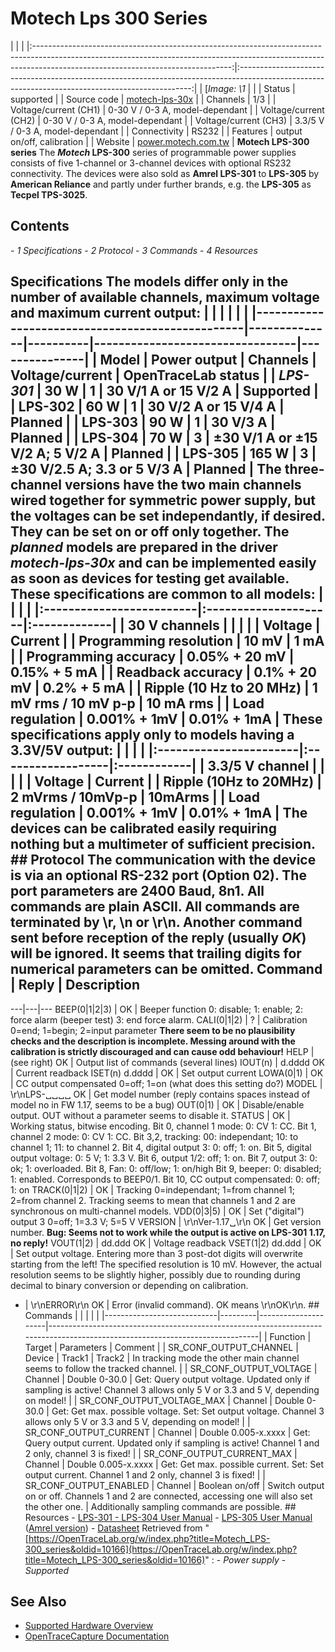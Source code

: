 # Motech Lps 300 Series
| | | |:-------------------------------------------------------------------------------------------------------------------------------------------------------------------------------------------------------------:|:------------------------------------------------------------------------------------------------------------------------------------------------:| | [*Image: \1* | | | Status | supported | | Source code | [motech-lps-30x](http://github.com/OpenTraceLab/?p=OpenTraceCapture.git;a=tree;f=src/hardware/motech-lps-30x) | | Channels | 1/3 | | Voltage/current (CH1) | 0-30 V / 0-3 A, model-dependant | | Voltage/current (CH2) | 0-30 V / 0-3 A, model-dependant | | Voltage/current (CH3) | 3.3/5 V / 0-3 A, model-dependant | | Connectivity | RS232 | | Features | output on/off, calibration | | Website | [power.motech.com.tw](http://power.motech.com.tw/) | **Motech LPS-300 series** The ***Motech* LPS-300** series of programmable power supplies consists of five 1-channel or 3-channel devices with optional RS232 connectivity. The devices were also sold as **Amrel LPS-301** to **LPS-305** by **American Reliance** and partly under further brands, e.g. the **LPS-305** as **Tecpel TPS-3025**.
## Contents
\- *1 Specifications* \- *2 Protocol* \- *3 Commands* \- *4 Resources*
## Specifications The models differ only in the number of available channels, maximum voltage and maximum current output: | | | | | | |-------------------------------------------------|--------------|----------|---------------------------------|---------------| | Model | Power output | Channels | Voltage/current | OpenTraceLab status | | *LPS-301* | 30 W | 1 | 30 V/1 A or 15 V/2 A | Supported | | LPS-302 | 60 W | 1 | 30 V/2 A or 15 V/4 A | Planned | | LPS-303 | 90 W | 1 | 30 V/3 A | Planned | | LPS-304 | 70 W | 3 | ±30 V/1 A or ±15 V/2 A; 5 V/2 A | Planned | | LPS-305 | 165 W | 3 | ±30 V/2.5 A; 3.3 or 5 V/3 A | Planned | The three-channel versions have the two main channels wired together for symmetric power supply, but the voltages can be set independantly, if desired. They can be set on or off only together. The *planned* models are prepared in the driver *motech-lps-30x* and can be implemented easily as soon as devices for testing get available. These specifications are common to all models: | | | | |:-------------------------|:---------------------|:-------------| | 30 V channels | | | | | **Voltage** | **Current** | | Programming resolution | 10 mV | 1 mA | | Programming accuracy | 0.05% + 20 mV | 0.15% + 5 mA | | Readback accuracy | 0.1% + 20 mV | 0.2% + 5 mA | | Ripple (10 Hz to 20 MHz) | 1 mV rms / 10 mV p-p | 10 mA rms | | Load regulation | 0.001% + 1mV | 0.01% + 1mA | These specifications apply only to models having a 3.3V/5V output: | | | | |:-----------------------|:------------------|:------------| | 3.3/5 V channel | | | | | **Voltage** | **Current** | | Ripple (10Hz to 20MHz) | 2 mVrms / 10mVp-p | 10mArms | | Load regulation | 0.001% + 1mV | 0.01% + 1mA | The devices can be calibrated easily requiring nothing but a multimeter of sufficient precision. ## Protocol The communication with the device is via an optional RS-232 port (Option 02). The port parameters are 2400 Baud, 8n1. All commands are plain ASCII. All commands are terminated by \r, \n or \r\n. Another command sent before reception of the reply (usually *OK*) will be ignored. It seems that trailing digits for numerical parameters can be omitted.  Command | Reply | Description
---|---|---
BEEP(0|1|2|3) | OK | Beeper function 0: disable; 1: enable; 2: force alarm (beeper test) 3: end force alarm.
CALI(0|1|2) | ? | Calibration 0=end; 1=begin; 2=input parameter
**There seem to be no plausibility checks and the description is incomplete. Messing around with the calibration is strictly discouraged and can cause odd behaviour!**
HELP | (see right) OK | Output list of commands (several lines)
IOUT(n) | d.dddd OK | Current readback
ISET(n) d.dddd | OK | Set output current
LOWA(0|1) | OK | CC output compensated 0=off; 1=on (what does this setting do?)
MODEL | \r\nLPS-␣␣␣␣ OK | Get model number (reply contains spaces instead of model no in FW 1.17, seems to be a bug)
OUT(0|1) | OK | Disable/enable output. OUT without a parameter seems to disable it.
STATUS | <decimal> OK | Working status, bitwise encoding.
Bit 0, channel 1 mode: 0: CV 1: CC.
Bit 1, channel 2 mode: 0: CV 1: CC.
Bit 3,2, tracking: 00: independant; 10: to channel 1; 11: to channel 2.
Bit 4, digital output 3: 0: off; 1: on.
Bit 5, digital output voltage: 0: 5 V; 1: 3.3 V.
Bit 6, output 1/2: off; 1: on.
Bit 7, output 3: 0: ok; 1: overloaded.
Bit 8, Fan: 0: off/low; 1: on/high
Bit 9, beeper: 0: disabled; 1: enabled. Corresponds to BEEP0/1.
Bit 10, CC output compensated: 0: off; 1: on
TRACK(0|1|2) | OK | Tracking 0=independant; 1=from channel 1; 2=from channel 2. Tracking seems to mean that channels 1 and 2 are synchronous on multi-channel models.
VDD(0|3|5) | OK | Set ("digital") output 3 0=off; 1=3.3 V; 5=5 V
VERSION | \r\nVer-1.17␣\r\n OK | Get version number.
**Bug: Seems not to work while the output is active on LPS-301 1.17, no reply!**
VOUT(1|2) | dd.ddd OK | Voltage readback
VSET(1|2) dd.ddd | OK | Set output voltage. Entering more than 3 post-dot digits will overwrite starting from the left!
The specified resolution is 10 mV. However, the actual resolution seems to be slightly higher, possibly due to rounding during decimal to binary conversion or depending on calibration.
* | \r\nERROR\r\n OK | Error (invalid command).
OK means \r\nOK\r\n. ## Commands | | | | | |----------------------------|---------|---------------------|------------------------------------------------------------------------------------------------------------------------------| | Function | Target | Parameters | Comment | | SR_CONF_OUTPUT_CHANNEL | Device | Track1 \| Track2 | In tracking mode the other main channel seems to follow the tracked channel. | | SR_CONF_OUTPUT_VOLTAGE | Channel | Double 0-30.0 | Get: Query output voltage. Updated only if sampling is active! Channel 3 allows only 5 V or 3.3 and 5 V, depending on model! | | SR_CONF_OUTPUT_VOLTAGE_MAX | Channel | Double 0-30.0 | Get: Get max. possible voltage. Set: Set output voltage. Channel 3 allows only 5 V or 3.3 and 5 V, depending on model! | | SR_CONF_OUTPUT_CURRENT | Channel | Double 0.005-x.xxxx | Get: Query output current. Updated only if sampling is active! Channel 1 and 2 only, channel 3 is fixed! | | SR_CONF_OUTPUT_CURRENT_MAX | Channel | Double 0.005-x.xxxx | Get: Get max. possible current. Set: Set output current. Channel 1 and 2 only, channel 3 is fixed! | | SR_CONF_OUTPUT_ENABLED | Channel | Boolean on/off | Switch output on or off. Channels 1 and 2 are connected, accessing one will also set the other one. | Additionally sampling commands are possible. ## Resources \- [LPS-301 - LPS-304 User Manual](http://www.prz.rzeszow.pl/kpe/materialy/astadler/DAQWWW/Manuals/LPS304%20Instruction%20Manual.pdf) \- [LPS-305 User Manual](http://www.motech.com.tw/tw/doc/instrument/LPS%20305%20user%20manual.pdf) ([Amrel version](http://www.programmablepower.com/products/amrel/LPS/LPS305%20Manual.pdf)) \- [Datasheet](http://www.transcat.com/PDF/wiz.pdf)
Retrieved from "[https://OpenTraceLab.org/w/index.php?title=Motech_LPS-300_series&oldid=10166](https://OpenTraceLab.org/w/index.php?title=Motech_LPS-300_series&oldid=10166)"
: \- *Power supply* \- *Supported*
## See Also
- [Supported Hardware Overview](../supported-hardware.md)
- [OpenTraceCapture Documentation](../../opentracecapture/overview.md)
